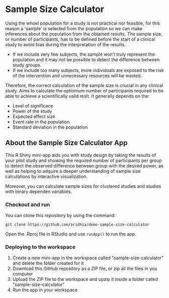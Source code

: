 # Sample Size Calculator

Using the whoel population for a study is not practical nor feasible, for this reason a 'sample' is selected from the population so we can make inferences about the population from the obtained results. The sample size, or number of participants, has to be defined before the start of a clinical study to avoid bias during the interpretation of the results. 

- If we include very few subjects, the sample won't truly represent the population and it may not be possible to detect the difference between study groups.
- If we include too many subjects, more individuals are exposed to the risk of the intervention and unnecessary resources will be wasted.
  
Therefore, the correct calculation of the sample size is crucial in any clinical study. Aims to calculate the optiomum number of participants required to be able to achieve a scientifically valid reslt. It generally depends on the:

- Level of significace
- Power of the study
- Expected effect size
- Event rate in the population
- Standard deviation in the population

## About the Sample Size Calculator App

This R Shiny mini-app aids you with study design by taking the results of your pilot study and showing the required number of participants per group to detect the observed difference between group with the desired power, as well as helping to adquire a deeper understanding of sample size calculations by interactive visualization.

Moreover, you can calculate sample sizes for clustered studies and studies with binary dependen variables.

### Checkout and run

You can clone this repository by using the command:

```{bash}
git clone https://github.com/aridhia/demo-sample-size-calculator
```

Open the .Rproj file in RStudio and use `runApp()` to run the app.

### Deploying to the workspace

1. Create a new mini-app in the workspace called "sample-size-calculator" and delete the folder created for it
2. Download this GitHub repository as a ZIP file, or zip all the files in you computer
3. Upload the ZIP file to the workspace and upzip it inside a folder called "sample-size-calculator"
4. Run the app in your workspace